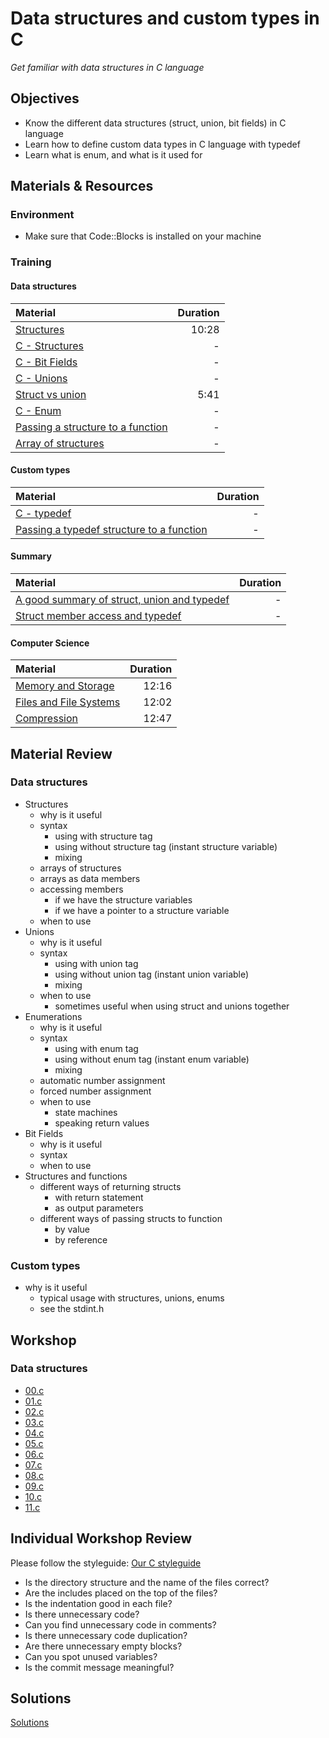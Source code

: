 # Data structures and custom types in C
*Get familiar with data structures in C language*

## Objectives
- Know the different data structures (struct, union, bit fields) in C language
- Learn how to define custom data types in C language with typedef
- Learn what is enum, and what is it used for

## Materials & Resources
### Environment
- Make sure that Code::Blocks is installed on your machine

### Training

#### Data structures

| Material | Duration |
|:---------|-----:|
| [Structures](https://www.youtube.com/watch?v=VMFKz7Klx7I) | 10:28 |
| [C - Structures](https://www.tutorialspoint.com/cprogramming/c_structures.htm) | - |
| [C - Bit Fields](https://www.tutorialspoint.com/cprogramming/c_bit_fields.htm) | - |
| [C - Unions](https://www.tutorialspoint.com/cprogramming/c_unions.htm) | - |
| [Struct vs union](https://www.youtube.com/watch?v=WpvNOv-xvnY) | 5:41 |
| [C - Enum](http://www.c4learn.com/c-programming/c-enum/) | - |
| [Passing a structure to a function](https://www.programiz.com/c-programming/c-structure-function) | - |
| [Array of structures](http://fresh2refresh.com/c-programming/c-array-of-structures/)| - |

#### Custom types
| Material | Duration |
|:---------|-----:|
| [C - typedef](https://www.tutorialspoint.com/cprogramming/c_typedef.htm) | - |
| [Passing a typedef structure to a function](http://www.how2lab.com/programming/c/structure-function.php) | - |

#### Summary
| Material | Duration |
|:---------|-----:|
| [A good summary of struct, union and typedef](https://www.codingunit.com/c-tutorial-structures-unions-typedef) | - |
| [Struct member access and typedef](https://www.programiz.com/c-programming/c-structures) | - |

#### Computer Science

| Material | Duration |
|:---------|-----:|
| [Memory and Storage](https://www.youtube.com/watch?v=TQCr9RV7twk&list=PL8dPuuaLjXtNlUrzyH5r6jN9ulIgZBpdo&index=20) | 12:16 |
| [Files and File Systems](https://www.youtube.com/watch?v=KN8YgJnShPM&index=21&list=PL8dPuuaLjXtNlUrzyH5r6jN9ulIgZBpdo) | 12:02 |
| [Compression](https://www.youtube.com/watch?v=OtDxDvCpPL4&index=22&list=PL8dPuuaLjXtNlUrzyH5r6jN9ulIgZBpdo) | 12:47 |


## Material Review

### Data structures
- Structures
    - why is it useful
    - syntax
        - using with structure tag
        - using without structure tag (instant structure variable)
        - mixing
    - arrays of structures
    - arrays as data members
    - accessing members
        - if we have the structure variables
        - if we have a pointer to a structure variable
    - when to use
- Unions
    - why is it useful
    - syntax
        - using with union tag
        - using without union tag (instant union variable)
        - mixing
    - when to use
    	- sometimes useful when using struct and unions together
- Enumerations
    - why is it useful
    - syntax
        - using with enum tag
        - using without enum tag (instant enum variable)
        - mixing
    - automatic number assignment
    - forced number assignment
    - when to use
        - state machines
        - speaking return values
- Bit Fields
    - why is it useful
    - syntax
    - when to use
- Structures and functions
	- different ways of returning structs
		- with return statement
		- as output parameters
	- different ways of passing structs to function
		- by value
		- by reference

### Custom types
- why is it useful
    - typical usage with structures, unions, enums
    - see the stdint.h

## Workshop

### Data structures
- [00.c](Workshop/00.c)
- [01.c](Workshop/01.c)
- [02.c](Workshop/02.c)
- [03.c](Workshop/03.c)
- [04.c](Workshop/04.c)
- [05.c](Workshop/05.c)
- [06.c](Workshop/06.c)
- [07.c](Workshop/07.c)
- [08.c](Workshop/08.c)
- [09.c](Workshop/09.c)
- [10.c](Workshop/10.c)
- [11.c](Workshop/11.c)

## Individual Workshop Review
Please follow the styleguide: [Our C styleguide](https://github.com/greenfox-academy/teaching-materials/blob/master/styleguide/c.md)

 - Is the directory structure and the name of the files correct?
 - Are the includes placed on the top of the files?
 - Is the indentation good in each file?
 - Is there unnecessary code?
 - Can you find unnecessary code in comments?
 - Is there unnecessary code duplication?
 - Are there unnecessary empty blocks?
 - Can you spot unused variables?
 - Is the commit message meaningful?

## Solutions
[Solutions](https://github.com/greenfox-academy/teaching-materials/tree/master/workshop-hardware/solutions/solutions/struct-union-enum-typedef)